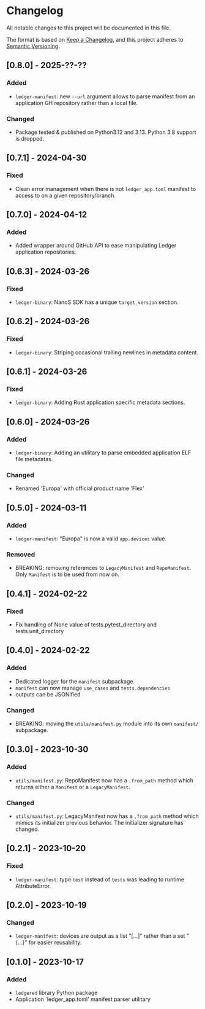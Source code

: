 # Changelog

All notable changes to this project will be documented in this file.

The format is based on [Keep a Changelog](https://keepachangelog.com/en/1.0.0/),
and this project adheres to [Semantic Versioning](https://semver.org/spec/v2.0.0.html).


## [0.8.0] - 2025-??-??

### Added

- `ledger-manifest`: new `--url` argument allows to parse manifest from an application GH repository
  rather than a local file.

### Changed

- Package tested & published on Python3.12 and 3.13. Python 3.8 support is dropped.


## [0.7.1] - 2024-04-30

### Fixed

- Clean error management when there is not `ledger_app.toml` manifest to access to on a given
  repository/branch.


## [0.7.0] - 2024-04-12

### Added

- Added wrapper around GitHub API to ease manipulating Ledger application repositories.


## [0.6.3] - 2024-03-26

### Fixed

- `ledger-binary`: NanoS SDK has a unique `target_version` section.


## [0.6.2] - 2024-03-26

### Fixed

- `ledger-binary`: Striping occasional trailing newlines in metadata content.


## [0.6.1] - 2024-03-26

### Fixed

- `ledger-binary`: Adding Rust application specific metadata sections.


## [0.6.0] - 2024-03-26

### Added

- `ledger-binary`: Adding an utilitary to parse embedded application ELF file metadatas.

### Changed

- Renamed 'Europa' with official product name 'Flex'


## [0.5.0] - 2024-03-11

### Added

- `ledger-manifest`: "Europa" is now a valid `app.devices` value.

### Removed

- BREAKING: removing references to `LegacyManifest` and `RepoManifest`. Only `Manifest` is to be
  used from now on.


## [0.4.1] - 2024-02-22

### Fixed

- Fix handling of None value of tests.pytest_directory and tests.unit_directory


## [0.4.0] - 2024-02-22

### Added

- Dedicated logger for the `manifest` subpackage.
- `manifest` can now manage `use_cases` and `tests.dependencies`
- outputs can be JSONified

### Changed

- BREAKING: moving the `utils/manifest.py` module into its own `manifest/` subpackage.


## [0.3.0] - 2023-10-30

### Added

- `utils/manifest.py`: RepoManifest now has a `.from_path` method which returns either a `Manifest`
  or a `LegacyManifest`.

### Changed

- `utils/manifest.py`: LegacyManifest now has a `.from_path` method which mimics its initializer
  previous behavior. The initializer signature has changed.


## [0.2.1] - 2023-10-20

### Fixed

- `ledger-manifest`: typo `test` instead of `tests` was leading to runtime AttributeError.


## [0.2.0] - 2023-10-19

### Changed

- `ledger-manifest`: devices are output as a list "[...]" rather than a set "{...}" for easier
  reusability.


## [0.1.0] - 2023-10-17

### Added

- `ledgered` library Python package
- Application 'ledger_app.toml' manifest parser utilitary
